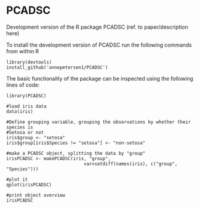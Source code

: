 # PCADSC

Development version of the R package PCADSC  (ref. to paper/description here)

To install the development version of PCADSC run the following commands
from within R

```{r}
library(devtools)
install_github('annepetersen1/PCADSC')
```

The basic functionality of the package can be inspected using the following lines of code:
```{r}
library(PCADSC)

#load iris data
data(iris)

#Define grouping variable, grouping the observations by whether their species is
#Setosa or not
iris$group <- "setosa"
iris$group[iris$Species != "setosa"] <- "non-setosa"

#make a PCADSC object, splitting the data by "group"
irisPCADSC <- makePCADSC(iris, "group", 
                             var=setdiff(names(iris), c("group", "Species")))

#plot it
qplot(irisPCADSC)

#print object overview
irisPCADSC
```
